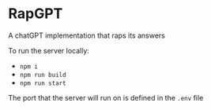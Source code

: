 # RapGPT

A chatGPT implementation that raps its answers

To run the server locally:

- `npm i`
- `npm run build`
- `npm run start`

The port that the server will run on is defined in the `.env` file

